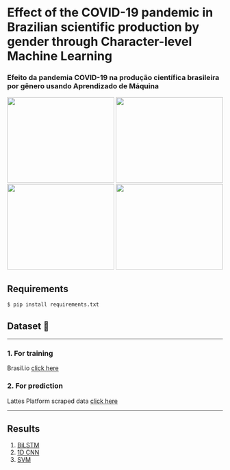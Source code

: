 # Effect of the COVID-19 pandemic in Brazilian scientific production by gender through Character-level Machine Learning
### Efeito da pandemia COVID-19 na produção científica brasileira por gênero usando Aprendizado de Máquina 

<div>
  <img src="https://github.com/TheGabrielSN/Gender-Classification-in-Academic-Papers/blob/main/image3.png" width="250" height="200">
  <img src="https://github.com/TheGabrielSN/Gender-Classification-in-Academic-Papers/blob/main/image4.png" width="250" height="200">
</div>

<div>
  <img src="https://github.com/TheGabrielSN/Gender-Classification-in-Academic-Papers/blob/main/image1.png" width="250" height="200">
  <img src="https://github.com/TheGabrielSN/Gender-Classification-in-Academic-Papers/blob/main/image2.png" width="250" height="200">
</div>

## Requirements 

```bash
$ pip install requirements.txt
```

## Dataset 🎲
---
  ### 1. For training 
   Brasil.io [click here](https://data.brasil.io/dataset/genero-nomes/nomes.csv.gz)

  ### 2. For prediction
   Lattes Platform scraped data [click here](https://github.com/TheGabrielSN/Gender-Classification-in-Academic-Papers/blob/main/web-scraping-from-lattes/dataLattes.csv)
   
---

## Results 

  1. [BiLSTM](https://github.com/TheGabrielSN/Gender-Classification-in-Academic-Papers/blob/main/notebooks/BiLSTM_Classify_Lattes.ipynb)
  2. [1D CNN](https://github.com/TheGabrielSN/Gender-Classification-in-Academic-Papers/blob/main/notebooks/CNN_Classify_Lattes.ipynb)
  3. [SVM](https://github.com/TheGabrielSN/Gender-Classification-in-Academic-Papers/blob/main/notebooks/SVM_Classify_Lattes.ipynb)
